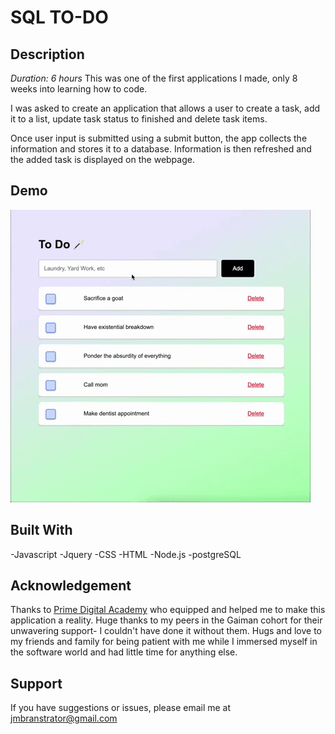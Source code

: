 # SQL TO-DO

## Description

_Duration: 6 hours_
This was one of the first applications I made, only 8 weeks into learning how to code.

I was asked to create an application that allows a user to create a task, add it to a list, update task status to finished and delete task items. 

Once user input is submitted using a submit button, the app collects the information and stores it to a database. Information is then refreshed and the added task is displayed on the webpage. 

## Demo

![Alt Text](list.gif)

## Built With

-Javascript 
-Jquery 
-CSS 
-HTML 
-Node.js 
-postgreSQL

## Acknowledgement
Thanks to [Prime Digital Academy](www.primeacademy.io) who equipped and helped me to make this application a reality. Huge thanks to my peers in the Gaiman cohort for their unwavering support- I couldn't have done it without them. Hugs and love to my friends and family for being patient with me while I immersed myself in the software world and had little time for anything else. 

## Support
If you have suggestions or issues, please email me at jmbranstrator@gmail.com
